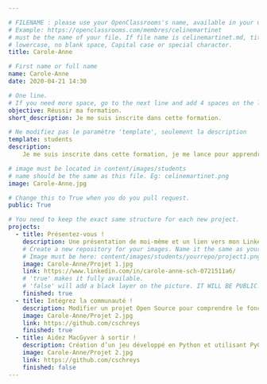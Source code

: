 ```yaml
---

# FILENAME : please use your OpenClassrooms's name, available in your url.
# Example: https://openclassrooms.com/membres/celinemartinet
# must be the name of your file. If file name is celinemartinet.md, title is celinemartinet.
# lowercase, no blank space, Capital case or special character.
title: Carole-Anne

# First name or full name
name: Carole-Anne
date: 2020-04-21 14:30

# One line.
# If you need more space, go to the next line and add 4 spaces on the left, as in 'description'.
objective: Réussir ma formation.
short_description: Je me suis inscrite dans cette formation.

# Ne modifiez pas le paramètre 'template', seulement la description
template: students
description:
    Je me suis inscrite dans cette formation, je me lance pour apprendre de nouvelles choses.

# image must be located in content/images/students
# name should be the same as this file. Eg: celinemartinet.png
image: Carole-Anne.jpg

# Change this to True when you do you pull request.
public: True

# You need to keep the exact same structure for each new project.
projects:
  - title: Présentez-vous !
    description: Une présentation de moi-même et un lien vers mon LinkedIn.
    # Create a new repository for your images. Name it the same as your nickname and profile picture.
    # Image must be here: content/images/students/yourrepo/project1.png
    image: Carole-Anne/Projet 1.jpg
    link: https://www.linkedin.com/in/carole-anne-sch-0721511a6/
    # 'true' makes it fully available.
    # 'false' will add a black layer on the picture. IT WILL BE PUBLIC!
    finished: true
  - title: Intégrez la communauté !
    description: Modifier un projet Open Source pour comprendre le fonctionnement de Git et Github  
    image: Carole-Anne/Projet 2.jpg
    link: https://github.com/cschreys
    finished: true
  - title: Aidez MacGyver à sortir !
    description: Création d’un jeu développé en Python et utilisant PyGame.
    image: Carole-Anne/Projet 2.jpg
    link: https://github.com/cschreys
    finished: false
---
```

